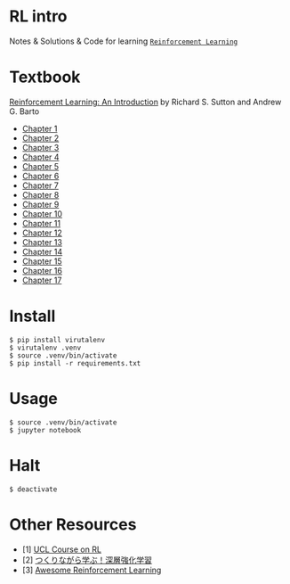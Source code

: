 # RL intro
Notes & Solutions & Code for learning [`Reinforcement Learning`](https://en.wikipedia.org/wiki/Reinforcement_learning)

# Textbook
[Reinforcement Learning: An Introduction](http://incompleteideas.net/book/the-book-2nd.html) by Richard S. Sutton 
and Andrew G. Barto

- [Chapter 1](/Chap1.ipynb)
- [Chapter 2](/Chap2.ipynb)
- [Chapter 3](/Chap3.ipynb)
- [Chapter 4](/Chap4.ipynb)
- [Chapter 5](/Chap5.ipynb)
- [Chapter 6](/Chap6.ipynb)
- [Chapter 7](/Chap7.ipynb)
- [Chapter 8](/Chap8.ipynb)
- [Chapter 9](/Chap9.ipynb)
- [Chapter 10](/Chap10.ipynb)
- [Chapter 11](/Chap11.ipynb)
- [Chapter 12](/Chap12.ipynb)
- [Chapter 13](/Chap13.ipynb)
- [Chapter 14](/Chap14.ipynb)
- [Chapter 15](/Chap15.ipynb)
- [Chapter 16](/Chap16.ipynb)
- [Chapter 17](/Chap17.ipynb)

# Install
```
$ pip install virutalenv
$ virutalenv .venv
$ source .venv/bin/activate
$ pip install -r requirements.txt
```

# Usage
```
$ source .venv/bin/activate
$ jupyter notebook
```

# Halt
```
$ deactivate
```

# Other Resources
- [1] [UCL Course on RL](http://www0.cs.ucl.ac.uk/staff/d.silver/web/Teaching.html)
- [2] [つくりながら学ぶ！深層強化学習](https://github.com/YutaroOgawa/Deep-Reinforcement-Learning-Book)
- [3] [Awesome Reinforcement Learning](https://github.com/aikorea/awesome-rl)
